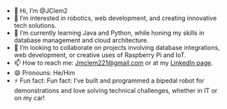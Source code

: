 - 👋 Hi, I’m @JClem2
- 👀  I’m interested in robotics, web development, and creating innovative tech solutions.
- 🌱 I’m currently learning Java and Python, while honing my skills in database management and cloud architecture.
- 💞️ I’m looking to collaborate on projects involving database integrations, web development, or creative uses of Raspberry Pi and IoT.
- 📫 How to reach me: Jmclem221@gmail.com or at my [LinkedIn page](https://www.linkedin.com/in/jonathan-clement-19a471180).
- 😄 Pronouns: He/Him
- ⚡ Fun fact: Fun fact: I’ve built and programmed a bipedal robot for demonstrations and love solving technical challenges, whether in IT or on my car!
